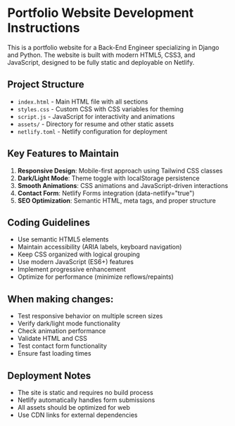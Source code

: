 <!-- Use this file to provide workspace-specific custom instructions to Copilot. For more details, visit https://code.visualstudio.com/docs/copilot/copilot-customization#_use-a-githubcopilotinstructionsmd-file -->

# Portfolio Website Development Instructions

This is a portfolio website for a Back-End Engineer specializing in Django and Python. The website is built with modern HTML5, CSS3, and JavaScript, designed to be fully static and deployable on Netlify.

## Project Structure
- `index.html` - Main HTML file with all sections
- `styles.css` - Custom CSS with CSS variables for theming
- `script.js` - JavaScript for interactivity and animations
- `assets/` - Directory for resume and other static assets
- `netlify.toml` - Netlify configuration for deployment

## Key Features to Maintain
1. **Responsive Design**: Mobile-first approach using Tailwind CSS classes
2. **Dark/Light Mode**: Theme toggle with localStorage persistence
3. **Smooth Animations**: CSS animations and JavaScript-driven interactions
4. **Contact Form**: Netlify Forms integration (data-netlify="true")
5. **SEO Optimization**: Semantic HTML, meta tags, and proper structure

## Coding Guidelines
- Use semantic HTML5 elements
- Maintain accessibility (ARIA labels, keyboard navigation)
- Keep CSS organized with logical grouping
- Use modern JavaScript (ES6+) features
- Implement progressive enhancement
- Optimize for performance (minimize reflows/repaints)

## When making changes:
- Test responsive behavior on multiple screen sizes
- Verify dark/light mode functionality
- Check animation performance
- Validate HTML and CSS
- Test contact form functionality
- Ensure fast loading times

## Deployment Notes
- The site is static and requires no build process
- Netlify automatically handles form submissions
- All assets should be optimized for web
- Use CDN links for external dependencies
